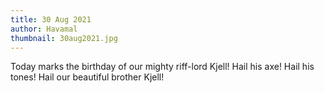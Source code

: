 ```yaml
---
title: 30 Aug 2021
author: Havamal
thumbnail: 30aug2021.jpg
---
```

Today marks the birthday of our mighty riff-lord Kjell!
Hail his axe! Hail his tones! Hail our beautiful brother Kjell!